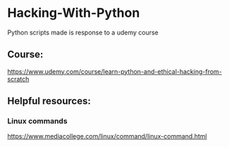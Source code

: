# Hacking-With-Python
Python scripts made is response to a udemy course

## Course:
https://www.udemy.com/course/learn-python-and-ethical-hacking-from-scratch

## Helpful resources:
### Linux commands
https://www.mediacollege.com/linux/command/linux-command.html


